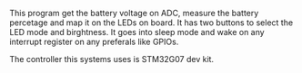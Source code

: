 This program get the battery voltage on ADC, measure the battery percetage and map it on the LEDs on board. 
It has two buttons to select the LED mode and birghtness.
It goes into sleep mode and wake on any interrupt register on any preferals like GPIOs.

The controller this systems uses is STM32G07 dev kit.
